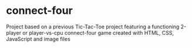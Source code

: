 # connect-four
Project based on a previous Tic-Tac-Toe project featuring a functioning 2-player or player-vs-cpu connect-four game created with HTML, CSS, JavaScript and image files
